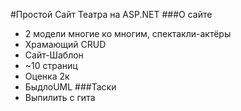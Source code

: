 #Простой Сайт Театра на ASP.NET
###О сайте
- 2 модели многие ко многим, спектакли-актёры
- Храмающий CRUD
- Сайт-Шаблон
- ~10 страниц
- Оценка 2к
- БыдлоUML
###Таски
- Выпилить с гита